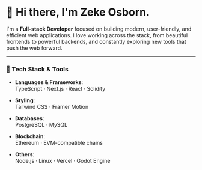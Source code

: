 # 👋 Hi there, I'm Zeke Osborn.

I'm a **Full-stack Developer** focused on building modern, user-friendly, and efficient web applications. I love working across the stack, from beautiful frontends to powerful backends, and constantly exploring new tools that push the web forward.

---

### 🚀 Tech Stack & Tools

- **Languages & Frameworks**:  
  TypeScript · Next.js · React · Solidity

- **Styling**:  
  Tailwind CSS · Framer Motion

- **Databases**:  
  PostgreSQL · MySQL

- **Blockchain**:  
  Ethereum · EVM-compatible chains

- **Others**:  
  Node.js · Linux · Vercel · Godot Engine

